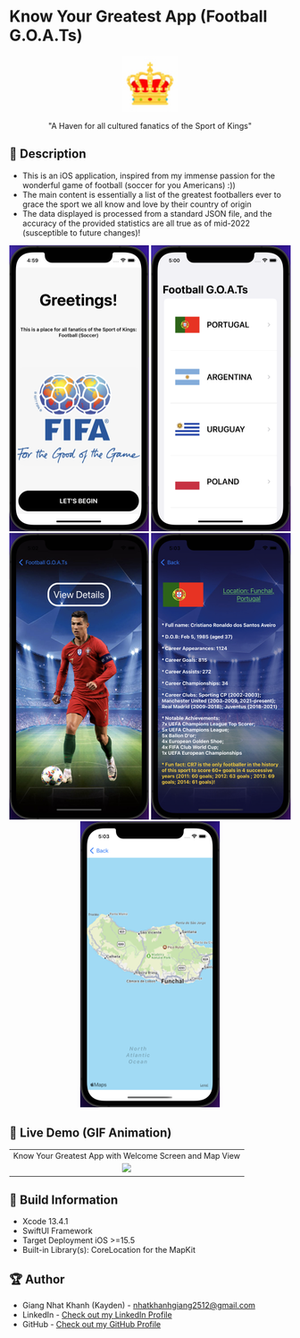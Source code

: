 # Know Your Greatest App (Football G.O.A.Ts)


<p align="center">
  <img width="100" src="KnowYourGreatest/Assets.xcassets/AppIcon.appiconset/64.png">
</p>

<p align="center">"A Haven for all cultured fanatics of the Sport of Kings"</p>

## 📖 Description

- This is an iOS application, inspired from my immense passion for the wonderful game of football (soccer for you Americans) :))
- The main content is essentially a list of the greatest footballers ever to grace the sport we all know and love by their country of origin
- The data displayed is processed from a standard JSON file, and the accuracy of the provided statistics are all true as of mid-2022 (susceptible to future changes)!

<p align="center">
  <img src="ViewScreenshots/WelcomeView.png" width="250" > 
  <img src="ViewScreenshots/MainMenuView.png" width="250" > 
  <img src="ViewScreenshots/PlayerCardView.png" width="250" > 
  <img src="ViewScreenshots/DetailView.png" width="250" >
  <img src="ViewScreenshots/LocationMapView.png" width="250" >
</p>

## 🔮 Live Demo (GIF Animation)

<table align="center">
  <tr>
     <td>Know Your Greatest App with Welcome Screen and Map View</td>
  </tr>
  <tr>
    <td align="center">
        <img src="https://github.com/KaydenGiang2512/KnowYourGreatest/blob/main/ViewScreenshots/AppDemo.gif?raw=true" width="375">
    </td>
   </tr>
 </table>

## 🔧 Build Information
- Xcode 13.4.1
- SwiftUI Framework
- Target Deployment iOS >=15.5
- Built-in Library(s): CoreLocation for the MapKit

## 🏆 Author
- Giang Nhat Khanh (Kayden) - nhatkhanhgiang2512@gmail.com
- LinkedIn - [Check out my LinkedIn Profile](https://www.linkedin.com/in/nhatkhanhgiang2512/)
- GitHub - [Check out my GitHub Profile](https://github.com/KaydenGiang2512)
